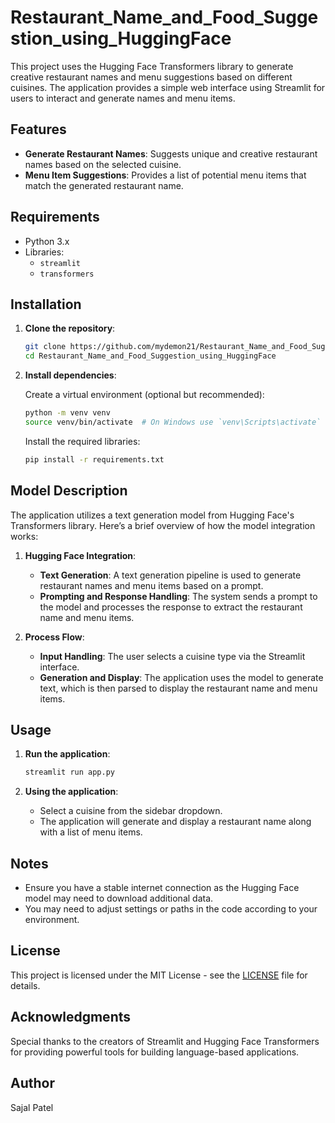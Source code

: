 # Restaurant_Name_and_Food_Suggestion_using_HuggingFace

This project uses the Hugging Face Transformers library to generate creative restaurant names and menu suggestions based on different cuisines. The application provides a simple web interface using Streamlit for users to interact and generate names and menu items.

## Features

- **Generate Restaurant Names**: Suggests unique and creative restaurant names based on the selected cuisine.
- **Menu Item Suggestions**: Provides a list of potential menu items that match the generated restaurant name.

## Requirements

- Python 3.x
- Libraries:
  - `streamlit`
  - `transformers`

## Installation

1. **Clone the repository**:

    ```bash
    git clone https://github.com/mydemon21/Restaurant_Name_and_Food_Suggestion_using_HuggingFace.git
    cd Restaurant_Name_and_Food_Suggestion_using_HuggingFace
    ```

2. **Install dependencies**:

    Create a virtual environment (optional but recommended):

    ```bash
    python -m venv venv
    source venv/bin/activate  # On Windows use `venv\Scripts\activate`
    ```

    Install the required libraries:

    ```bash
    pip install -r requirements.txt
    ```

## Model Description

The application utilizes a text generation model from Hugging Face's Transformers library. Here’s a brief overview of how the model integration works:

1. **Hugging Face Integration**:
    - **Text Generation**: A text generation pipeline is used to generate restaurant names and menu items based on a prompt.
    - **Prompting and Response Handling**: The system sends a prompt to the model and processes the response to extract the restaurant name and menu items.

2. **Process Flow**:
    - **Input Handling**: The user selects a cuisine type via the Streamlit interface.
    - **Generation and Display**: The application uses the model to generate text, which is then parsed to display the restaurant name and menu items.

## Usage

1. **Run the application**:

    ```bash
    streamlit run app.py
    ```

2. **Using the application**:
   - Select a cuisine from the sidebar dropdown.
   - The application will generate and display a restaurant name along with a list of menu items.

## Notes

- Ensure you have a stable internet connection as the Hugging Face model may need to download additional data.
- You may need to adjust settings or paths in the code according to your environment.

## License

This project is licensed under the MIT License - see the [LICENSE](LICENSE) file for details.

## Acknowledgments

Special thanks to the creators of Streamlit and Hugging Face Transformers for providing powerful tools for building language-based applications.

## Author

Sajal Patel
